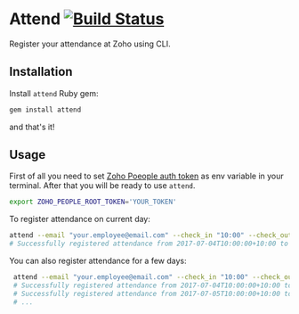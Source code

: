 # Attend [![Build Status](https://travis-ci.org/mckomo/attend.svg?branch=master)](https://travis-ci.org/mckomo/attend)

Register your attendance at Zoho using CLI.

## Installation

Install `attend` Ruby gem:

```bash
gem install attend
```

and that's it!

## Usage

First of all you need to set [Zoho Poeople auth token](https://www.zoho.com/people/help/api/auth-token.html) as env variable in your terminal. After that you will be ready to use `attend`.

```bash
export ZOHO_PEOPLE_ROOT_TOKEN='YOUR_TOKEN'
```

To register attendance on current day:

```bash
attend --email "your.employee@email.com" --check_in "10:00" --check_out "18:00"
# Successfully registered attendance from 2017-07-04T10:00:00+10:00 to 2017-07-04T18:00:00+18:00
```

You can also register attendance for a few days:

```bash
 attend --email "your.employee@email.com" --check_in "10:00" --check_out "18:00" --from "04/07/2017" --to "07/07/2017"
 # Successfully registered attendance from 2017-07-04T10:00:00+10:00 to 2017-07-04T18:00:00+18:00
 # Successfully registered attendance from 2017-07-05T10:00:00+10:00 to 2017-07-05T18:00:00+18:00
 # ...
```
